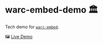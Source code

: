 # warc-embed-demo 🏛️
Tech demo for [`warc-embed`](https://github.com/harvard-lil/warc-embed). 

🖼️ [Live Demo](https://warcembed-demo.lil.tools)
